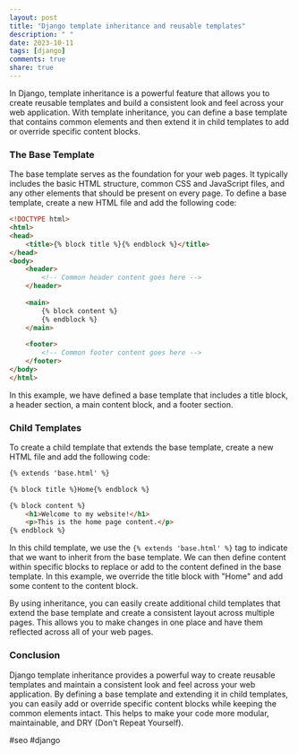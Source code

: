 ```yaml
---
layout: post
title: "Django template inheritance and reusable templates"
description: " "
date: 2023-10-11
tags: [django]
comments: true
share: true
---
```


In Django, template inheritance is a powerful feature that allows you to create reusable templates and build a consistent look and feel across your web application. With template inheritance, you can define a base template that contains common elements and then extend it in child templates to add or override specific content blocks.

### The Base Template

The base template serves as the foundation for your web pages. It typically includes the basic HTML structure, common CSS and JavaScript files, and any other elements that should be present on every page. To define a base template, create a new HTML file and add the following code:

```html
<!DOCTYPE html>
<html>
<head>
    <title>{% block title %}{% endblock %}</title>
</head>
<body>
    <header>
        <!-- Common header content goes here -->
    </header>
    
    <main>
        {% block content %}
        {% endblock %}
    </main>
    
    <footer>
        <!-- Common footer content goes here -->
    </footer>
</body>
</html>
```

In this example, we have defined a base template that includes a title block, a header section, a main content block, and a footer section.

### Child Templates

To create a child template that extends the base template, create a new HTML file and add the following code:

```html
{% extends 'base.html' %}

{% block title %}Home{% endblock %}

{% block content %}
    <h1>Welcome to my website!</h1>
    <p>This is the home page content.</p>
{% endblock %}
```

In this child template, we use the `{% extends 'base.html' %}` tag to indicate that we want to inherit from the base template. We can then define content within specific blocks to replace or add to the content defined in the base template. In this example, we override the title block with "Home" and add some content to the content block.

By using inheritance, you can easily create additional child templates that extend the base template and create a consistent layout across multiple pages. This allows you to make changes in one place and have them reflected across all of your web pages.

### Conclusion

Django template inheritance provides a powerful way to create reusable templates and maintain a consistent look and feel across your web application. By defining a base template and extending it in child templates, you can easily add or override specific content blocks while keeping the common elements intact. This helps to make your code more modular, maintainable, and DRY (Don't Repeat Yourself).

#seo #django